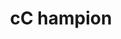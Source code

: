 ---
ee_id: '4467'
site: '1'
type: '2'
long_id: 2019-059 cC hampion
url: 2019-059-cc-hampion
title: cC hampion
year: '2019'
medium: IQDemy Premium UV ink on IKEA LINNMON table tops
commission:
dims: 299.72 x 149.86 x 3.81 cm
pitch:
ps:
live_url:
related:
youtube:
imgs: cc-hampion-2019-059-db-gn--I04E.jpg
subheading:
display_year: '2019'
download:
add_credit:
add_credits:
related_code:
layout: things-i-made
---